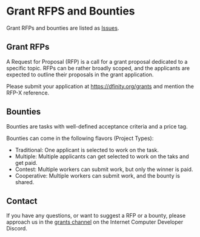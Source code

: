 # Grant RFPS and Bounties

Grant RFPs and bounties are listed as [Issues](https://github.com/dfinity/grant-rfps/issues).

## Grant RFPs

A Request for Proposal (RFP) is a call for a grant proposal dedicated to a specific topic. RFPs can be rather broadly scoped, and the applicants are expected to outline their proposals in the grant application.

Please submit your application at https://dfinity.org/grants and mention the RFP-X reference.

## Bounties

Bounties are tasks with well-defined acceptance criteria and a price tag.

Bounties can come in the following flavors (Project Types):
- Traditional: One applicant is selected to work on the task.
- Multiple: Multiple applicants can get selected to work on the taks and get paid.
- Contest: Multiple workers can submit work, but only the winner is paid.
- Cooperative: Multiple workers can submit work, and the bounty is shared.

## Contact

If you have any questions, or want to suggest a RFP or a bounty, please approach us in the [grants channel](https://discord.com/channels/748416164832608337/835198109473570817) on the Internet Computer Developer Discord.
